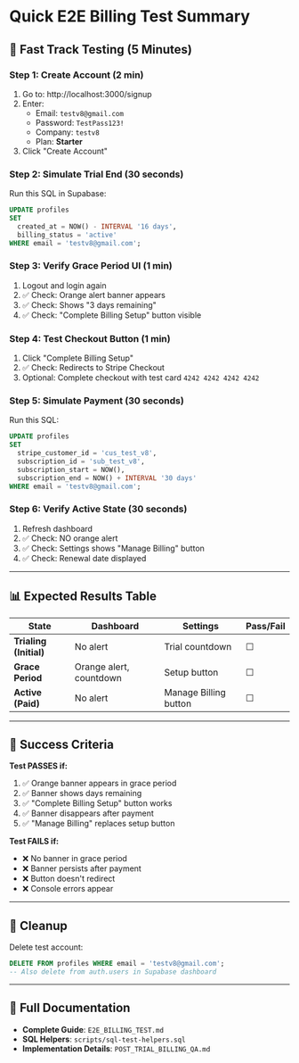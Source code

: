 # Quick E2E Billing Test Summary

## 🚀 Fast Track Testing (5 Minutes)

### Step 1: Create Account (2 min)
1. Go to: http://localhost:3000/signup
2. Enter:
   - Email: `testv8@gmail.com`
   - Password: `TestPass123!`
   - Company: `testv8`
   - Plan: **Starter**
3. Click "Create Account"

### Step 2: Simulate Trial End (30 seconds)
Run this SQL in Supabase:
```sql
UPDATE profiles
SET
  created_at = NOW() - INTERVAL '16 days',
  billing_status = 'active'
WHERE email = 'testv8@gmail.com';
```

### Step 3: Verify Grace Period UI (1 min)
1. Logout and login again
2. ✅ Check: Orange alert banner appears
3. ✅ Check: Shows "3 days remaining"
4. ✅ Check: "Complete Billing Setup" button visible

### Step 4: Test Checkout Button (1 min)
1. Click "Complete Billing Setup"
2. ✅ Check: Redirects to Stripe Checkout
3. Optional: Complete checkout with test card `4242 4242 4242 4242`

### Step 5: Simulate Payment (30 seconds)
Run this SQL:
```sql
UPDATE profiles
SET
  stripe_customer_id = 'cus_test_v8',
  subscription_id = 'sub_test_v8',
  subscription_start = NOW(),
  subscription_end = NOW() + INTERVAL '30 days'
WHERE email = 'testv8@gmail.com';
```

### Step 6: Verify Active State (30 seconds)
1. Refresh dashboard
2. ✅ Check: NO orange alert
3. ✅ Check: Settings shows "Manage Billing" button
4. ✅ Check: Renewal date displayed

---

## 📊 Expected Results Table

| State | Dashboard | Settings | Pass/Fail |
|-------|-----------|----------|-----------|
| **Trialing (Initial)** | No alert | Trial countdown | ☐ |
| **Grace Period** | Orange alert, countdown | Setup button | ☐ |
| **Active (Paid)** | No alert | Manage Billing button | ☐ |

---

## 🎯 Success Criteria

**Test PASSES if:**
1. ✅ Orange banner appears in grace period
2. ✅ Banner shows days remaining
3. ✅ "Complete Billing Setup" button works
4. ✅ Banner disappears after payment
5. ✅ "Manage Billing" replaces setup button

**Test FAILS if:**
- ❌ No banner in grace period
- ❌ Banner persists after payment
- ❌ Button doesn't redirect
- ❌ Console errors appear

---

## 🧹 Cleanup

Delete test account:
```sql
DELETE FROM profiles WHERE email = 'testv8@gmail.com';
-- Also delete from auth.users in Supabase dashboard
```

---

## 📁 Full Documentation

- **Complete Guide**: `E2E_BILLING_TEST.md`
- **SQL Helpers**: `scripts/sql-test-helpers.sql`
- **Implementation Details**: `POST_TRIAL_BILLING_QA.md`
